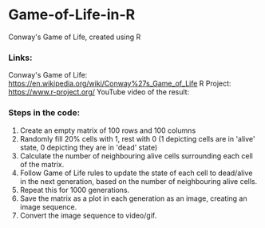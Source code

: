 # Game-of-Life-in-R
Conway's Game of Life, created using R

### Links:
Conway's Game of Life: https://en.wikipedia.org/wiki/Conway%27s_Game_of_Life
R Project: https://www.r-project.org/
YouTube video of the result: 

### Steps in the code:
1. Create an empty matrix of 100 rows and 100 columns
2. Randomly fill 20% cells with 1, rest with 0 (1 depicting cells are in 'alive' state, 0 depicting they are in 'dead' state)
3. Calculate the number of neighbouring alive cells surrounding each cell of the matrix.
4. Follow Game of Life rules to update the state of each cell to dead/alive in the next generation, based on the number of neighbouring alive cells.
5. Repeat this for 1000 generations.
6. Save the matrix as a plot in each generation as an image, creating an image sequence.
7. Convert the image sequence to video/gif.
